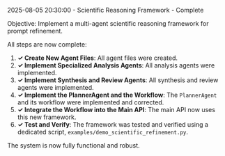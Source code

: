 2025-08-05 20:30:00 - Scientific Reasoning Framework - Complete

Objective: Implement a multi-agent scientific reasoning framework for prompt refinement.

All steps are now complete:
1.  **✓ Create New Agent Files**: All agent files were created.
2.  **✓ Implement Specialized Analysis Agents**: All analysis agents were implemented.
3.  **✓ Implement Synthesis and Review Agents**: All synthesis and review agents were implemented.
4.  **✓ Implement the PlannerAgent and the Workflow**: The `PlannerAgent` and its workflow were implemented and corrected.
5.  **✓ Integrate the Workflow into the Main API**: The main API now uses this new framework.
6.  **✓ Test and Verify**: The framework was tested and verified using a dedicated script, `examples/demo_scientific_refinement.py`.

The system is now fully functional and robust.
